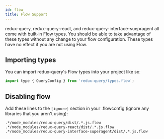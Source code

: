 ```yaml
---
id: flow
title: Flow Support
---
```


redux-query, redux-query-react, and redux-query-interface-suepragent all come with built-in [Flow](https://flow.org/) types. You should be able to take advantage of these types without any change to your flow configuration. These types have no effect if you are not using Flow.

## Importing types

You can import redux-query's Flow types into your project like so:

```javascript
import type { QueryConfig } from 'redux-query/types.flow';
```

## Disabling flow

Add these lines to the `[ignore]` section in your .flowconfig (ignore any libraries that you aren't using):

```
.*/node_modules/redux-query/dist/.*.js.flow
.*/node_modules/redux-query-react/dist/.*.js.flow
.*/node_modules/redux-query-interface-superagent/dist/.*.js.flow
```
